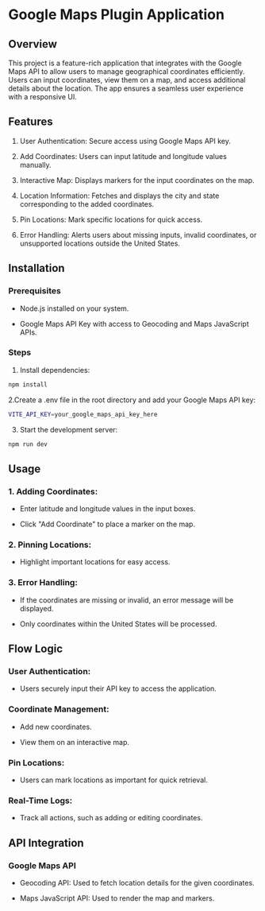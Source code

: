 # Google Maps Plugin Application

## Overview

This project is a feature-rich application that integrates with the Google Maps API to allow users to manage geographical coordinates efficiently. Users can input coordinates, view them on a map, and access additional details about the location. The app ensures a seamless user experience with a responsive UI.

## Features

1. User Authentication: Secure access using Google Maps API key.

2. Add Coordinates: Users can input latitude and longitude values manually.

3. Interactive Map: Displays markers for the input coordinates on the map.

4. Location Information: Fetches and displays the city and state corresponding to the added coordinates.

5. Pin Locations: Mark specific locations for quick access.

6. Error Handling: Alerts users about missing inputs, invalid coordinates, or unsupported locations outside the United States.

## Installation

### Prerequisites

- Node.js installed on your system.

- Google Maps API Key with access to Geocoding and Maps JavaScript APIs.

### Steps

1. Install dependencies:

```bash
npm install
```

2.Create a .env file in the root directory and add your Google Maps API key:

```bash
VITE_API_KEY=your_google_maps_api_key_here
```

3. Start the development server:

```bash
npm run dev
```
## Usage

### 1. Adding Coordinates:

- Enter latitude and longitude values in the input boxes.

- Click "Add Coordinate" to place a marker on the map.

### 2. Pinning Locations:

- Highlight important locations for easy access.

### 3. Error Handling:

- If the coordinates are missing or invalid, an error message will be displayed.

- Only coordinates within the United States will be processed.

## Flow Logic

### User Authentication:
- Users securely input their API key to access the application.

### Coordinate Management:

- Add new coordinates.

- View them on an interactive map.

### Pin Locations:
- Users can mark locations as important for quick retrieval.

### Real-Time Logs:
- Track all actions, such as adding or editing coordinates.

## API Integration

### Google Maps API

- Geocoding API: Used to fetch location details for the given coordinates.

- Maps JavaScript API: Used to render the map and markers.
